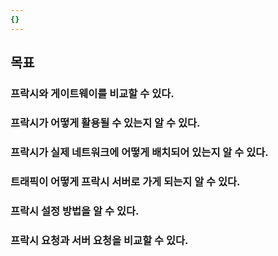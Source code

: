 ```yaml
---
{}
---
```


## 목표

### 프락시와 게이트웨이를 비교할 수 있다.

### 프락시가 어떻게 활용될 수 있는지 알 수 있다.

### 프락시가 실제 네트워크에 어떻게 배치되어 있는지 알 수 있다.

### 트래픽이 어떻게 프락시 서버로 가게 되는지 알 수 있다.

### 프락시 설정 방법을 알 수 있다.

### 프락시 요청과 서버 요청을 비교할 수 있다.

